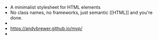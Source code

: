 - A minimalist stylesheet for HTML elements
- No class names, no frameworks, just semantic [[HTML]] and you're done.
-
- https://andybrewer.github.io/mvp/
-